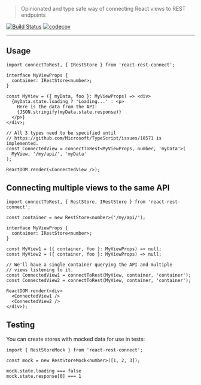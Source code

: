 > Opinionated and type safe way of connecting React views to REST endpoints

[![Build Status](https://travis-ci.com/NiGhTTraX/react-rest-connect.svg?branch=master)](https://travis-ci.com/NiGhTTraX/react-rest-connect)
[![codecov](https://codecov.io/gh/NiGhTTraX/react-rest-connect/branch/master/graph/badge.svg)](https://codecov.io/gh/NiGhTTraX/react-rest-connect)

----

## Usage

```tsx
import connectToRest, { IRestStore } from 'react-rest-connect';

interface MyViewProps {
  container: IRestStore<number>;
}

const MyView = ({ myData, foo }: MyViewProps) => <div>
  {myData.state.loading ? 'Loading...' : <p>
    Here is the data from the API:
    {JSON.stringify(myData.state.response)}
  </p>}
</div>;

// All 3 types need to be specified until
// https://github.com/Microsoft/TypeScript/issues/10571 is implemented.
const ConnectedView = connectToRest<MyViewProps, number, 'myData'>(
  MyView, '/my/api/', 'myData'
);

ReactDOM.render(<ConnectedView />);
```


## Connecting multiple views to the same API

```tsx
import connectToRest, { RestStore, IRestStore } from 'react-rest-connect';

const container = new RestStore<number>('/my/api/');

interface MyViewProps {
  container: IRestStore<number>;
}

const MyView1 = ({ container, foo }: MyViewProps) => null;
const MyView2 = ({ container, foo }: MyViewProps) => null;

// We'll have a single container querying the API and multiple
// views listening to it.
const ConnectedView1 = connectToRest(MyView, container, 'container');
const ConnectedView2 = connectToRest(MyView, container, 'container');

ReactDOM.render(<div>
  <ConnectedView1 />
  <ConnectedView2 />
</div>);
```


## Testing

You can create stores with mocked data for use in tests:

```tsx
import { RestStoreMock } from 'react-rest-connect';

const mock = new RestStoreMock<number>([1, 2, 3]);

mock.state.loading === false
mock.state.response[0] === 1
```
